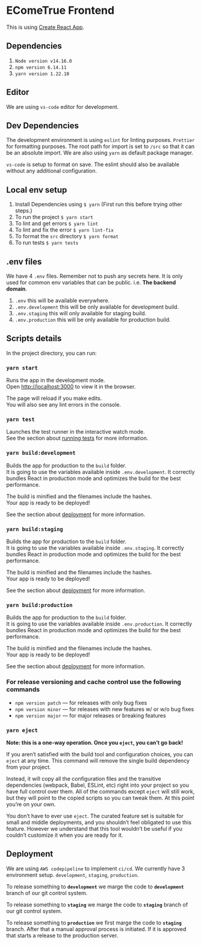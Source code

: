 # EComeTrue Frontend

This is using [Create React App](https://github.com/facebook/create-react-app).

## Dependencies

1. `Node version v14.16.0`
2. `npm version 6.14.11`
3. `yarn version 1.22.10`

## Editor

We are using `vs-code` editor for development.

## Dev Dependencies

The development environment is using `eslint` for linting purposes. `Prettier` for formatting purposes. The root path for import is set to `/src` so that it can be an absolute import. We are also using `yarn` as default package manager.

`vs-code` is setup to format on save. The eslint should also be available without any additional configuration.

## Local env setup

1. Install Dependencies using `$ yarn` (First run this before trying other steps.)
2. To run the project `$ yarn start`
3. To lint and get errors `$ yarn lint`
4. To lint and fix the error `$ yarn lint-fix`
5. To format the `src` directory `$ yarn format`
6. To run tests `$ yarn tests`

## .env files

We have 4 `.env` files. Remember not to push any secrets here. It is only used for common env variables that can be public. i.e. **The backend domain**.

1. `.env` this will be available everywhere.
2. `.env.development` this will be only available for development build.
3. `.env.staging` this will only available for staging build.
4. `.env.production` this will be only available for production build.

## Scripts details

In the project directory, you can run:

### `yarn start`

Runs the app in the development mode.\
Open [http://localhost:3000](http://localhost:3000) to view it in the browser.

The page will reload if you make edits.\
You will also see any lint errors in the console.

### `yarn test`

Launches the test runner in the interactive watch mode.\
See the section about [running tests](https://facebook.github.io/create-react-app/docs/running-tests) for more information.

### `yarn build:development`

Builds the app for production to the `build` folder.\
It is going to use the variables available inside `.env.development`. It correctly bundles React in production mode and optimizes the build for the best performance.

The build is minified and the filenames include the hashes.\
Your app is ready to be deployed!

See the section about [deployment](https://facebook.github.io/create-react-app/docs/deployment) for more information.

### `yarn build:staging`

Builds the app for production to the `build` folder.\
It is going to use the variables available inside `.env.staging`. It correctly bundles React in production mode and optimizes the build for the best performance.

The build is minified and the filenames include the hashes.\
Your app is ready to be deployed!

See the section about [deployment](https://facebook.github.io/create-react-app/docs/deployment) for more information.

### `yarn build:production`

Builds the app for production to the `build` folder.\
It is going to use the variables available inside `.env.production`. It correctly bundles React in production mode and optimizes the build for the best performance.

The build is minified and the filenames include the hashes.\
Your app is ready to be deployed!

See the section about [deployment](https://facebook.github.io/create-react-app/docs/deployment) for more information.

### For release versioning and cache control use the following commands

- `npm version patch` — for releases with only bug fixes
- `npm version minor` — for releases with new features w/ or w/o bug fixes
- `npm version major` — for major releases or breaking features

### `yarn eject`

**Note: this is a one-way operation. Once you `eject`, you can’t go back!**

If you aren’t satisfied with the build tool and configuration choices, you can `eject` at any time. This command will remove the single build dependency from your project.

Instead, it will copy all the configuration files and the transitive dependencies (webpack, Babel, ESLint, etc) right into your project so you have full control over them. All of the commands except `eject` will still work, but they will point to the copied scripts so you can tweak them. At this point you’re on your own.

You don’t have to ever use `eject`. The curated feature set is suitable for small and middle deployments, and you shouldn’t feel obligated to use this feature. However we understand that this tool wouldn’t be useful if you couldn’t customize it when you are ready for it.

## Deployment

We are using `AWS codepipeline` to implement `ci/cd`. We currently have 3 environment setup. `development`, `staging`, `production`.

To release something to **`development`** we marge the code to **`development`** branch of our git control system.

To release something to **`staging`** we marge the code to **`staging`** branch of our git control system.

To release something to **`production`** we first marge the code to **`staging`** branch. After that a manual approval process is initiated. If it is approved that starts a release to the production server.
